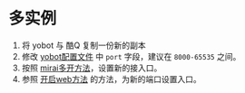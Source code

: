 # 多实例

1. 将 yobot 与 酷Q 复制一份新的副本
1. 修改 [yobot配置文件](./configuration.md) 中 `port` 字段，建议在 `8000-65535` 之间。
1. 按照 [mirai多开方法](./mirai-multi-instances.md)，设置新的接入口。
1. 参照 [开启web方法](./web-mode.md) 的方法，为新的端口设置入口。
